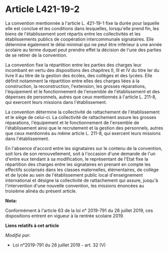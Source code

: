 # Article L421-19-2

La convention mentionnée à l'article L. 421-19-1 fixe la durée pour laquelle elle est conclue et les conditions dans
lesquelles, lorsqu'elle prend fin, les biens de l'établissement sont répartis entre les collectivités et les établissements
publics de coopération intercommunale signataires. Elle détermine également le délai minimal qui ne peut être inférieur à une
année scolaire au terme duquel peut prendre effet la décision de l'une des parties de se retirer de la convention.

La convention fixe la répartition entre les parties des charges leur incombant en vertu des dispositions des chapitres II,
III et IV du titre Ier du livre II au titre de la gestion des écoles, des collèges et des lycées. Elle définit notamment la
répartition entre elles des charges liées à la construction, la reconstruction, l'extension, les grosses réparations,
l'équipement et le fonctionnement de l'ensemble de l'établissement et des dépenses de personnels, autres que ceux mentionnés
à l'article L. 211-8, qui exercent leurs missions dans l'établissement.

La convention détermine la collectivité de rattachement de l'établissement et le siège de celui-ci. La collectivité de
rattachement assure les grosses réparations, l'équipement et le fonctionnement de l'ensemble de l'établissement ainsi que le
recrutement et la gestion des personnels, autres que ceux mentionnés au même article L. 211-8, qui exercent leurs missions
dans l'établissement.

En l'absence d'accord entre les signataires sur le contenu de la convention, soit lors de son renouvellement, soit à
l'occasion d'une demande de l'un d'entre eux tendant à sa modification, le représentant de l'Etat fixe la répartition des
charges entre les signataires en prenant en compte les effectifs scolarisés dans les classes maternelles, élémentaires, de
collège et de lycée au sein de l'établissement public local d'enseignement international et désigne la collectivité de
rattachement qui assure, jusqu'à l'intervention d'une nouvelle convention, les missions énoncées au troisième alinéa du
présent article.

**Nota:**

Conformément à l'article 63 de la loi n° 2019-791 du 26 juillet 2019, ces dispositions entrent en vigueur à la rentrée
scolaire 2019.

**Liens relatifs à cet article**

_Modifié par_:

  - Loi n°2019-791 du 26 juillet 2019 - art. 32 (V)
